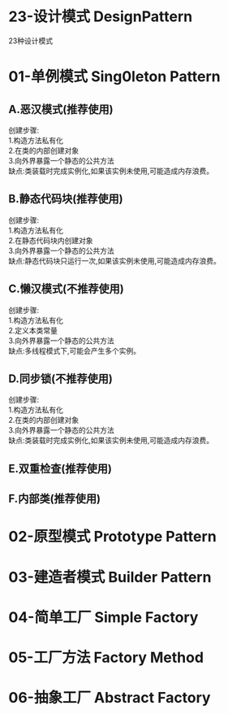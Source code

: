 # 23-设计模式 DesignPattern
23种设计模式
# 01-单例模式 Sing0leton Pattern
## A.恶汉模式(推荐使用)
创建步骤:</br>
  1.构造方法私有化</br>
  2.在类的内部创建对象</br>
  3.向外界暴露一个静态的公共方法</br>
缺点:类装载时完成实例化,如果该实例未使用,可能造成内存浪费。

## B.静态代码块(推荐使用)
创建步骤:</br>
  1.构造方法私有化</br>
  2.在静态代码块内创建对象</br>
  3.向外界暴露一个静态的公共方法</br>
缺点:静态代码块只运行一次,如果该实例未使用,可能造成内存浪费。

## C.懒汉模式(不推荐使用)
创建步骤:</br>
  1.构造方法私有化</br>
  2.定义本类常量</br>
  3.向外界暴露一个静态的公共方法</br>
缺点:多线程模式下,可能会产生多个实例。

## D.同步锁(不推荐使用)
创建步骤:</br>
  1.构造方法私有化</br>
  2.在类的内部创建对象</br>
  3.向外界暴露一个静态的公共方法</br>
缺点:类装载时完成实例化,如果该实例未使用,可能造成内存浪费。

## E.双重检查(推荐使用)

## F.内部类(推荐使用)
# 02-原型模式 Prototype Pattern

# 03-建造者模式 Builder Pattern

# 04-简单工厂 Simple Factory

# 05-工厂方法 Factory Method

# 06-抽象工厂 Abstract Factory
